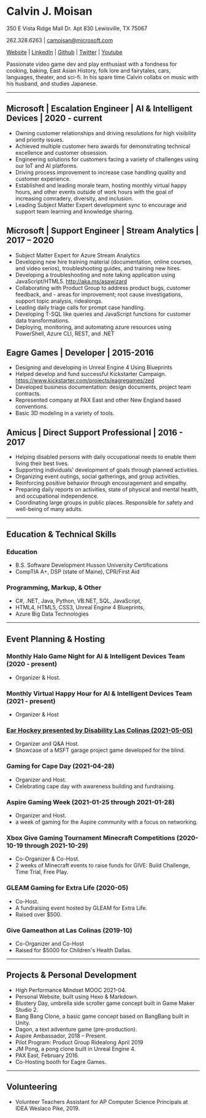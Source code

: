 # Calvin J. Moisan

350 E Vista Ridge Mall Dr. Apt 830 Lewisville, TX 75067

262.328.6263 | camoisan@microsoft.com

 [Website](https://www.calmoji.co) | [LinkedIn](https://www.linkedin.com/in/calmo/) | [Github](https://github.com/moicodes) | [Twitter](https://twitter.com/cal_moji) | [Youtube](https://www.youtube.com/channel/UC301_FusY_V67RR3wVDRrcQ)


Passionate video game dev and play enthusiast with a fondness for cooking, baking, East Asian History, folk lore and fairytales, cars, languages, theater, and sci-fi. In his spare time Calvin collabs on music with his husband, and studies Japanese.

---

## Microsoft | Escalation Engineer | AI & Intelligent Devices | 2020 - current
- Owning customer relationships and driving resolutions for high visibility and priority issues.
- Achieved multiple customer hero awards for demonstrating technical excellence and customer obsession.
- Engineering solutions for customers facing a variety of challenges using our IoT and AI platforms.
- Driving process improvement to increase case handling quality and customer experience.
- Established and leading morale team, hosting monthly virtual happy hours, and other events outside of work hours with the goal of increasing comradery, diversity, and inclusion.
- Leading Subject Matter Expert development sync to encourage and support team learning and knowledge sharing.

## Microsoft | Support Engineer | Stream Analytics | 2017 – 2020

- Subject Matter Expert for Azure Stream Analytics
- Developing new hire training material (documentation, online courses, and video serios), troubleshooting guides, and training new hires.
- Developing a troubleshooting and note taking application using JavaScript/HTML5. http://aka.ms/asawizard
- Collaborating with Product Group to address product bugs, customer feedback, and - areas for improvement; root cause investigations, support topic analysis, ridealongs.
- Leading daily triage calls for prompt case handling.
- Developing T-SQL like queries and JavaScript functions for customer data transformations.
- Deploying, monitoring, and automating azure resources using PowerShell, Azure CLI, REST, and .NET

## Eagre Games | Developer | 2015-2016
- Designing and developing in Unreal Engine 4 Using Blueprints
- Helped develop and fund successful Kickstarter Campaign. https://www.kickstarter.com/projects/eagregames/zed
- Developed business documentation: design documents, project team contracts.
- Represented company at PAX East and other New England based conventions.
- Basic 3D modeling in a variety of tools.

## Amicus | Direct Support Professional | 2016 - 2017
- Helping disabled persons with daily occupational needs to enable them living their best lives.
- Supporting individuals' development of goals through planned activities.
- Organizing event outings, social gatherings, and group activities.
- Reinforcing positive behavior through encouragement and empathy.
- Preparing daily reports on activities, state of physical and mental health, and occupational independence.
- Coordinating large groups in public places. Responsible for safety and well-being of many adults.

---

## Education & Technical Skills
### Education
- B.S. Software Development Husson University
Certifications
- CompTIA A+, DSP (state of Maine), CPR/First Aid
### Programming, Markup, & Other
- C#, .NET, Java, Python, VB.NET, SQL, JavaScript, 
- HTML4, HTML5, CSS3, Unreal Engine 4 Blueprints, 
- Azure Big Data Technologies

---

## Event Planning & Hosting
### Monthly Halo Game Night for AI & Intelligent Devices Team (2020 - present)
- Organizer & Host.

### Monthly Virtual Happy Hour for AI & Intelligent Devices Team (2021 - present)
- Organizer & Host

### [Ear Hockey presented by Disability Las Colinas (2021-05-05)](https://nam06.safelinks.protection.outlook.com/?url=https%3A%2F%2Fmsit.microsoftstream.com%2Fvideo%2F63dd0840-98dc-a7ab-6ca7-f1eba6e59587&data=04%7C01%7CCalvin.Moisan%40microsoft.com%7C7eb5744db0404bfe910e08d919443f98%7C72f988bf86f141af91ab2d7cd011db47%7C1%7C0%7C637568603399640443%7CUnknown%7CTWFpbGZsb3d8eyJWIjoiMC4wLjAwMDAiLCJQIjoiV2luMzIiLCJBTiI6Ik1haWwiLCJXVCI6Mn0%3D%7C1000&sdata=Rx5BtZXzuV7x9BSb5V7dzbsojflLQH4UAEzg1EqIJu8%3D&reserved=0)
- Organizer and Q&A Host.
- Showcase of a MSFT garage project game developed for the blind.

### Gaming for Cape Day (2021-04-28) 
- Organizer and Host.
- Celebrating cape day with awareness building and fundraising.

### Aspire Gaming Week (2021-01-25 through 2021-01-28)
- Organizer and Host.
- a week of gaming for the Aspire community with a focus on networking.

### Xbox Give Gaming Tournament Minecraft Competitions (2020-10-19 through 2021-10-29) 
- Co-Organizer & Co-Host.
- 2 weeks of Minecraft events to raise funds for GIVE: Build Challenge, Time Trial, Free Play.

### GLEAM Gaming for Extra Life (2020-05)
- Co-Host.
- A fundraising event hosted by GLEAM for Extra Life.
- Raised over $500.

### Give Gameathon at Las Colinas (2019-10)
- Co-Organizer and Co-Host
- Raised for $5000 for Children's Health Dallas.

---

## Projects & Personal Development
- High Performance Mindset MOOC 2021-04.
- Personal Website, built using Hexo & Markdown.
- Blustery Day, umbrella side scroller game concept built in Game Maker Studio 2.
- Bang Bang Clone, a basic game concept based on BangBang built in Unity.
- Dagon, a text adventure game (pre-production).
- Aspire Ambassador, 2018 – Present.
- Pilot Program: Product Group Ridealong April 2019
- JM Pong, a pong clone built in Unreal Engine 4.
- PAX East, February 2016.
- Co-Hosting booth for Eagre Games.

---

## Volunteering
- Volunteer Teachers Assistant for AP Computer Science Principals at IDEA Weslaco Pike, 2019.
